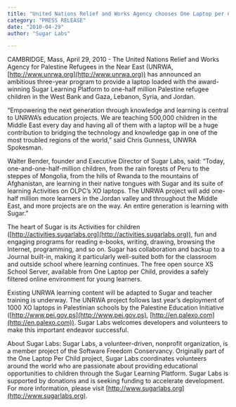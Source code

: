 ```yaml
---
title: "United Nations Relief and Works Agency chooses One Laptop per Child Laptops with Sugar for Major Education Project in Mideast"
category: "PRESS RELEASE"
date: "2010-04-29"
author: "Sugar Labs"

---
```

<!-- markdownlint-disable -->

CAMBRIDGE, Mass, April 29, 2010 - The United Nations Relief and Works Agency for Palestine Refugees in the Near East (UNRWA, [http://www.unrwa.org](http://www.unrwa.org)) has announced an ambitious three-year program to provide a laptop loaded with the award-winning Sugar Learning Platform to one-half million Palestine refugee children in the West Bank and Gaza, Lebanon, Syria, and Jordan.

“Empowering the next generation through knowledge and learning is central to UNRWA’s education projects. We are teaching 500,000 children in the Middle East every day and having all of them with a laptop will be a huge contribution to bridging the technology and knowledge gap in one of the most troubled regions of the world,” said Chris Gunness, UNWRA Spokesman.

Walter Bender, founder and Executive Director of Sugar Labs, said: “Today, one-and-one-half-million children, from the rain forests of Peru to the steppes of Mongolia, from the hills of Rwanda to the mountains of Afghanistan, are learning in their native tongues with Sugar and its suite of learning Activities on OLPC’s XO laptops. The UNRWA project will add one-half million more learners in the Jordan valley and throughout the Middle East, and more projects are on the way. An entire generation is learning with Sugar.”

The heart of Sugar is its Activities for children ([http://activities.sugarlabs.org](http://activities.sugarlabs.org)), fun and engaging programs for reading e-books, writing, drawing, browsing the Internet, programming, and so on. Sugar has collaboration and backup to a Journal built-in, making it particularly well-suited both for the classroom and outside school where learning continues. The free open source XS School Server, available from One Laptop per Child, provides a safely filtered online environment for young learners.

Existing UNRWA learning content will be adapted to Sugar and teacher training is underway. The UNRWA project follows last year’s deployment of 1000 XO laptops in Palestinian schools by the Palestine Education Initiative ([http://www.pei.gov.ps](http://www.pei.gov.ps), [http://en.palexo.com](http://en.palexo.com)). Sugar Labs welcomes developers and volunteers to make this important endeavor successful.

About Sugar Labs: Sugar Labs, a volunteer-driven, nonprofit organization, is a member project of the Software Freedom Conservancy. Originally part of the One Laptop Per Child project, Sugar Labs coordinates volunteers around the world who are passionate about providing educational opportunities to children through the Sugar Learning Platform. Sugar Labs is supported by donations and is seeking funding to accelerate development. For more information, please visit [http://www.sugarlabs.org](http://www.sugarlabs.org).